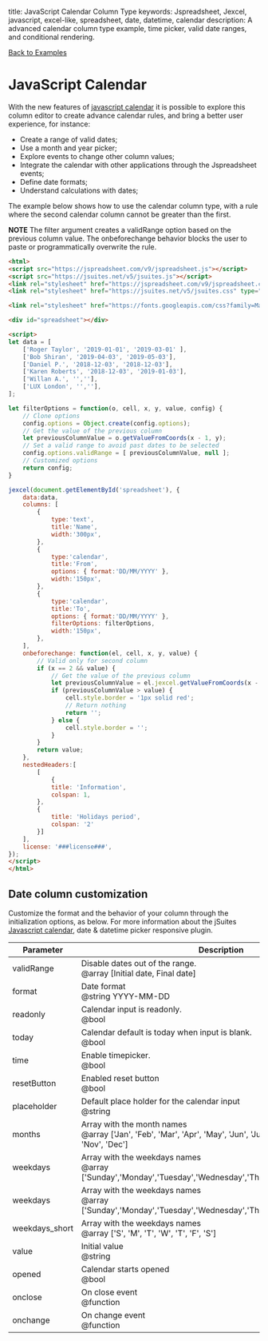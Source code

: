 title: JavaScript Calendar Column Type
keywords: Jspreadsheet, Jexcel, javascript, excel-like, spreadsheet, date, datetime, calendar
description: A advanced calendar column type example, time picker, valid date ranges, and conditional rendering.

[Back to Examples](/docs/v9/examples "Back to the examples section")

# JavaScript Calendar

With the new features of [javascript calendar](https://jsuites.net/docs/javascript-calendar) it is possible to explore this column editor to create advance calendar rules, and bring a better user experience, for instance:

  * Create a range of valid dates;
  * Use a month and year picker;
  * Explore events to change other column values;
  * Integrate the calendar with other applications through the Jspreadsheet events;
  * Define date formats;
  * Understand calculations with dates;

 

The example below shows how to use the calendar column type, with a rule where the second calendar column cannot be greater than the first.

**NOTE** The filter argument creates a validRange option based on the previous column value. The onbeforechange behavior blocks the user to paste or programmatically overwrite the rule.

```html
<html>
<script src="https://jspreadsheet.com/v9/jspreadsheet.js"></script>
<script src="https://jsuites.net/v5/jsuites.js"></script>
<link rel="stylesheet" href="https://jspreadsheet.com/v9/jspreadsheet.css" type="text/css" />
<link rel="stylesheet" href="https://jsuites.net/v5/jsuites.css" type="text/css" />

<link rel="stylesheet" href="https://fonts.googleapis.com/css?family=Material+Icons" />

<div id="spreadsheet"></div>

<script>
let data = [
    ['Roger Taylor', '2019-01-01', '2019-03-01' ],
    ['Bob Shiran', '2019-04-03', '2019-05-03'],
    ['Daniel P.', '2018-12-03', '2018-12-03'],
    ['Karen Roberts', '2018-12-03', '2019-01-03'],
    ['Willan A.', '',''],
    ['LUX London', '',''],
];

let filterOptions = function(o, cell, x, y, value, config) {
    // Clone options
    config.options = Object.create(config.options);
    // Get the value of the previous column
    let previousColumnValue = o.getValueFromCoords(x - 1, y);
    // Set a valid range to avoid past dates to be selected
    config.options.validRange = [ previousColumnValue, null ];
    // Customized options
    return config;
}

jexcel(document.getElementById('spreadsheet'), {
    data:data,
    columns: [
        {
            type:'text',
            title:'Name',
            width:'300px',
        },
        {
            type:'calendar',
            title:'From',
            options: { format:'DD/MM/YYYY' },
            width:'150px',
        },
        {
            type:'calendar',
            title:'To',
            options: { format:'DD/MM/YYYY' },
            filterOptions: filterOptions,
            width:'150px',
        },
    ],
    onbeforechange: function(el, cell, x, y, value) {
        // Valid only for second column
        if (x == 2 && value) {
            // Get the value of the previous column
            let previousColumnValue = el.jexcel.getValueFromCoords(x - 1, y);
            if (previousColumnValue > value) {
                cell.style.border = '1px solid red';
                // Return nothing
                return '';
            } else {
                cell.style.border = '';
            }
        }
        return value;
    },
    nestedHeaders:[
        [
            {
            title: 'Information',
            colspan: 1,
        },
        {
            title: 'Holidays period',
            colspan: '2'
        }]
    ],
    license: '###license###',
});
</script>
</html>
```
  

## Date column customization

Customize the format and the behavior of your column through the initialization options, as below. For more information about the jSuites [Javascript calendar](https://jsuites.net/docs/javascript-calendar), date & datetime picker responsive plugin.

| Parameter      | Description                                                                                                                |
| ---------------|----------------------------------------------------------------------------------------------------------------------------|
| validRange     | Disable dates out of the range.<br/>@array [Initial date, Final date]                                                      | startingDay | Starting in a specific day, default: Sunday<br/>@int 0 for sunday, 6 for saturday |
| format         | Date format<br/>@string YYYY-MM-DD                                                                                         |
| readonly       | Calendar input is readonly.<br/>@bool                                                                                      |
| today          | Calendar default is today when input is blank.<br/>@bool                                                                   |
| time           | Enable timepicker.<br/>@bool                                                                                               |
| resetButton    | Enabled reset button<br/>@bool                                                                                             |
| placeholder    | Default place holder for the calendar input<br/>@string                                                                    |
| months         | Array with the month names<br/>@array ['Jan', 'Feb', 'Mar', 'Apr', 'May', 'Jun', 'Jul', 'Aug', 'Sep', 'Oct', 'Nov', 'Dec'] |
| weekdays       | Array with the weekdays names<br/>@array ['Sunday','Monday','Tuesday','Wednesday','Thursday','Friday','Saturday']          |
| weekdays       | Array with the weekdays names<br/>@array ['Sunday','Monday','Tuesday','Wednesday','Thursday','Friday','Saturday']          |
| weekdays_short | Array with the weekdays names<br/>@array ['S', 'M', 'T', 'W', 'T', 'F', 'S']                                               |
| value          | Initial value<br/>@string                                                                                                  |
| opened         | Calendar starts opened<br/>@bool                                                                                           |
| onclose        | On close event<br/>@function                                                                                               |
| onchange       | On change event<br/>@function                                                                                              |


